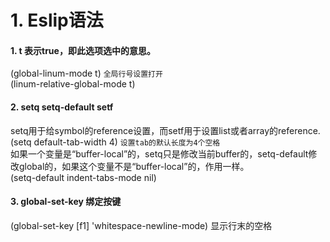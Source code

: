 # 1. Eslip语法
#### 1. t 表示true，即此选项选中的意思。
(global-linum-mode t)  `全局行号设置打开`  
(linum-relative-global-mode t)
#### 2. setq   setq-default  setf
setq用于给symbol的reference设置，而setf用于设置list或者array的reference.    
(setq default-tab-width 4)  `设置tab的默认长度为4个空格`    
如果一个变量是“buffer-local”的，setq只是修改当前buffer的，setq-default修改global的，如果这个变量不是“buffer-local”的，作用一样。    
(setq-default indent-tabs-mode nil)

#### 3. global-set-key 绑定按键
(global-set-key [f1] 'whitespace-newline-mode)  显示行末的空格
